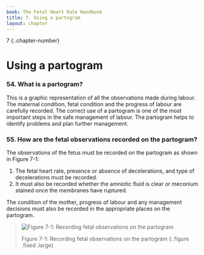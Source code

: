 ```yaml
---
book: The Fetal Heart Rate Handbook
title: 7. Using a partogram
layout: chapter
---
```


7
{:.chapter-number}

# Using a partogram

### 54. What is a partogram? 

This is a graphic representation of all the observations made during labour. The maternal condition, fetal condition and the progress of labour are carefully recorded. The correct use of a partogram is one of the most important steps in the safe management of labour. The partogram helps to identify problems and plan further management. 

### 55. How are the fetal observations recorded on the partogram? 

The observations of the fetus must be recorded on the partogram as shown in Figure 7-1: 

1. The fetal heart rate, presence or absence of decelerations, and type of decelerations must be recorded.
2. It must also be recorded whether the amniotic fluid is clear or meconium stained once the membranes have ruptured.

The condition of the mother, progress of labour and any management decisions must also be recorded in the appropriate places on the partogram.

> ![Figure 7-1: Recording fetal observations on the partogram](images/7-1.jpg)
> 
> Figure 7-1: Recording fetal observations on the partogram
{:.figure .fixed .large}
